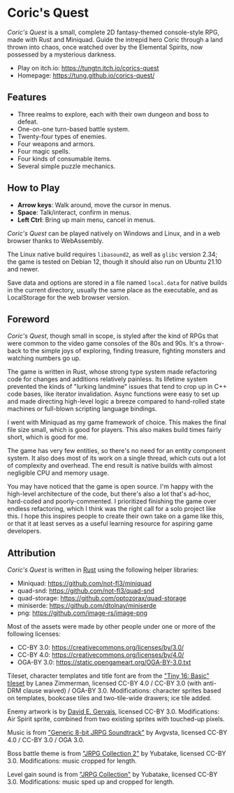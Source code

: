 # Coric's Quest

*Coric's Quest* is a small, complete 2D fantasy-themed console-style RPG, made with Rust and Miniquad.
Guide the intrepid hero Coric through a land thrown into chaos, once watched over by the Elemental Spirits, now possessed by a mysterious darkness.

 - Play on itch.io: <https://tungtn.itch.io/corics-quest>
 - Homepage: <https://tung.github.io/corics-quest/>

## Features

 - Three realms to explore, each with their own dungeon and boss to defeat.
 - One-on-one turn-based battle system.
 - Twenty-four types of enemies.
 - Four weapons and armors.
 - Four magic spells.
 - Four kinds of consumable items.
 - Several simple puzzle mechanics.

## How to Play

 - **Arrow keys**: Walk around, move the cursor in menus.
 - **Space**: Talk/interact, confirm in menus.
 - **Left Ctrl**: Bring up main menu, cancel in menus.

*Coric's Quest* can be played natively on Windows and Linux, and in a web browser thanks to WebAssembly.

The Linux native build requires `libasound2`, as well as `glibc` version 2.34; the game is tested on Debian 12, though it should also run on Ubuntu 21.10 and newer.

Save data and options are stored in a file named `local.data` for native builds in the current directory, usually the same place as the executable, and as LocalStorage for the web browser version.

## Foreword

*Coric's Quest*, though small in scope, is styled after the kind of RPGs that were common to the video game consoles of the 80s and 90s.
It's a throw-back to the simple joys of exploring, finding treasure, fighting monsters and watching numbers go up.

The game is written in Rust, whose strong type system made refactoring code for changes and additions relatively painless.
Its lifetime system prevented the kinds of "lurking landmine" issues that tend to crop up in C++ code bases, like iterator invalidation.
Async functions were easy to set up and made directing high-level logic a breeze compared to hand-rolled state machines or full-blown scripting language bindings.

I went with Miniquad as my game framework of choice.
This makes the final file size small, which is good for players.
This also makes build times fairly short, which is good for me.

The game has very few entities, so there's no need for an entity component system.
It also does most of its work on a single thread, which cuts out a lot of complexity and overhead.
The end result is native builds with almost negligible CPU and memory usage.

You may have noticed that the game is open source.
I'm happy with the high-level architecture of the code, but there's also a lot that's ad-hoc, hard-coded and poorly-commented.
I prioritized finishing the game over endless refactoring, which I think was the right call for a solo project like this.
I hope this inspires people to create their own take on a game like this, or that it at least serves as a useful learning resource for aspiring game developers.

## Attribution

*Coric's Quest* is written in [Rust][rust] using the following helper libraries:

 - Miniquad: <https://github.com/not-fl3/miniquad>
 - quad-snd: <https://github.com/not-fl3/quad-snd>
 - quad-storage: <https://github.com/optozorax/quad-storage>
 - miniserde: <https://github.com/dtolnay/miniserde>
 - png: <https://github.com/image-rs/image-png>

Most of the assets were made by other people under one or more of the following licenses:

 - CC-BY 3.0: <https://creativecommons.org/licenses/by/3.0/>
 - CC-BY 4.0: <https://creativecommons.org/licenses/by/4.0/>
 - OGA-BY 3.0: <https://static.opengameart.org/OGA-BY-3.0.txt>

Tileset, character templates and title font are from the ["Tiny 16: Basic" tileset][tiny-16] by Lanea Zimmerman, licensed CC-BY 4.0 / CC-BY 3.0 (with anti-DRM clause waived) / OGA-BY 3.0.
Modifications: character sprites based on templates, bookcase tiles and two-tile-wide drawers; ice tile added.

Enemy artwork is by [David E. Gervais][gervais], licensed CC-BY 3.0.
Modifications: Air Spirit sprite, combined from two existing sprites with touched-up pixels.

Music is from ["Generic 8-bit JRPG Soundtrack"][generic-8-bit-jrpg] by Avgvsta, licensed CC-BY 4.0 / CC-BY 3.0 / OGA 3.0.

Boss battle theme is from ["JRPG Collection 2"][jrpg-collection-2] by Yubatake, licensed CC-BY 3.0.
Modifications: music cropped for length.

Level gain sound is from ["JRPG Collection"][jrpg-collection] by Yubatake, licensed CC-BY 3.0.
Modifications: music sped up and cropped for length.

[rust]: https://www.rust-lang.org/
[tiny-16]: https://opengameart.org/content/tiny-16-basic
[gervais]: http://pousse.rapiere.free.fr/tome/
[generic-8-bit-jrpg]: https://opengameart.org/content/generic-8-bit-jrpg-soundtrack
[jrpg-collection-2]: https://opengameart.org/content/jrpg-collection-2
[jrpg-collection]: https://opengameart.org/content/jrpg-collection
